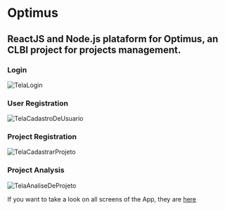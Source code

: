 # Optimus

## ReactJS and Node.js plataform for Optimus, an CLBI project for projects management.

### Login
![TelaLogin](https://user-images.githubusercontent.com/22225821/99595308-41942c00-29d3-11eb-9065-0a5b1dbfb543.png)

### User Registration
![TelaCadastroDeUsuario](https://user-images.githubusercontent.com/22225821/99595581-be270a80-29d3-11eb-8b12-b71712a1ed25.png)

### Project Registration
![TelaCadastrarProjeto](https://user-images.githubusercontent.com/22225821/99595689-eadb2200-29d3-11eb-8b12-4c011861f7de.png)

### Project Analysis
![TelaAnaliseDeProjeto](https://user-images.githubusercontent.com/22225821/99595717-f9293e00-29d3-11eb-956a-af5b5beb9085.png)

If you want to take a look on all screens of the App, they are [here](https://github.com/gabrielvrl/Optimus/tree/master/Imagens)

